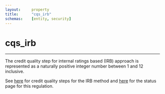 ```yaml
---
layout:     property
title:      "cqs_irb"
schemas:    [entity, security]
---
```


# cqs_irb

---

The credit quality step for internal ratings based (IRB) approach is represented as a naturally positive integer number between 1 and 12 inclusive.

See [here][EBA] for credit quality steps for the IRB method and [here][EBA2] for the status page for this regulation.

[EBA]: https://www.eba.europa.eu/documents/10180/1370122/EBA-ITS-2016-02+%28Final+draft+ITS+on+ECAI+mapping+for+securitisation+positions%29.pdf/2607075f-f1ff-4f73-9231-8a901694b433
[EBA2]: https://www.eba.europa.eu/regulation-and-policy/external-credit-assessment-institutions-ecai/its-on-the-mapping-of-ecais-credit-assessments-for-securitisation-positions

